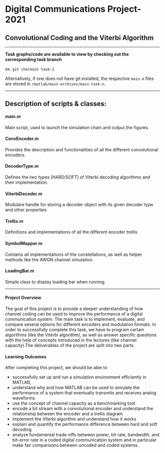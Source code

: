 # Digital Communications Project-2021

## Convolutional Coding and the Viterbi Algorithm

------------------------------------------------------------------------------------------------------------

**Task graphs/code are available to view by checking out the corresponding task branch**

ex. `git checkout task-1`

Alternatively, if one does not have git installed, the respective `main.m` files are stored in `/matlab/main-archives/main-task-n`.

------------------------------------------------------------------------------------------------------------

## Description of scripts & classes:

#### main.m

Main script, used to launch the simulation chain and output the figures.

#### ConvEncoder.m

Provides the description and functionalities of all the different convolutional encoders.

#### DecoderType.m

Defines the two types [HARD/SOFT] of Viterbi decoding algorithms and their implementation.

#### ViterbiDecoder.m

Modulare handle for storing a decoder object with its given decoder type and other properties

#### Trellis.m

Definitions and implementations of all the different encoder trellis

#### SymbolMapper.m

Contains all implementations of the constellations, as well as helper methods like the AWGN channel simulation.

#### LoadingBar.m

Simple class to display loading bar when running.

------------------------------------------------------------------------------------------------------------

#### Project Overview

The goal of this project is to provide a deeper understanding of how channel coding can be used to improve the performance of a digital communication system. The main task is to implement, evaluate, and compare several options for different encoders and modulation formats. In order to successfully complete this task, we have to program certain algorithms (like the Viterbi algorithm), as well as answer specific questions with the help of concepts introduced in the lectures (like channel capacity).The deliverables of the project are split into two parts.

#### Learning Outcomes 

After completing this project, we should be able to

- successfully set up and run a simulation environment efficiently in MATLAB,
- understand why and how MATLAB can be used to simulate the performance of a system that eventually transmits and receives analog waveforms
- use the concept of channel capacity as a benchmarking tool 
- encode a bit stream with a convolutional encoder and understand the relationship between the encoder and a trellis diagram
- implement the Viterbi algorithm and understand how it works
- explain and quantify the performance difference between hard and soft decoding
- analyze fundamental trade-offs between power, bit rate, bandwidth, and bit-error rate in a coded digital communication system and in particular make fair comparisons between uncoded and coded systems.
